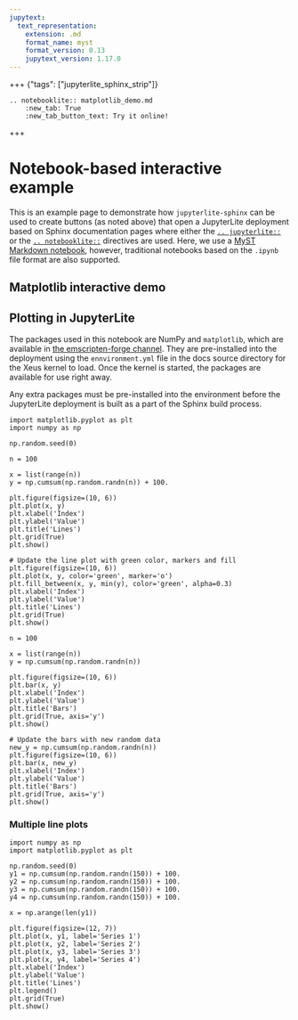 ```yaml
---
jupytext:
  text_representation:
    extension: .md
    format_name: myst
    format_version: 0.13
    jupytext_version: 1.17.0
---
```


+++ {"tags": ["jupyterlite_sphinx_strip"]}

<!-- Here, we specify the NotebookLite directive from jupyterlite-sphinx:
https://jupyterlite-sphinx.readthedocs.io/en/stable/directives/notebooklite.html

This directive is used to include a JupyterLite notebook in the documentation using
the Notebook interface. We'll use the "new tab" option to create a button that will
open the JupyterLite deployment with it, and customise the button text.

The button does not contain a style by default. You may use CSS to style it as per
your needs and requirements, according to the theme used. We describe it here:
https://jupyterlite-sphinx.readthedocs.io/en/stable/directives/try_examples.html#configuration

For the purposes of this demo, we have provided a custom CSS file in the
`docs/source/_static` directory, which is included in the Sphinx build process.

If the strip_tagged_cells configuration option is set in conf.py, any cell that is
wrapped in the `jupyterlite_sphinx_strip` tag will be stripped from the final output,
so that it won't be included in the JupyterLite deployment.
-->

```{eval-rst}
.. notebooklite:: matplotlib_demo.md
    :new_tab: True
    :new_tab_button_text: Try it online!
```

+++

# Notebook-based interactive example

This is an example page to demonstrate how `jupyterlite-sphinx` can be used to create buttons (as noted above) that open a JupyterLite deployment based on Sphinx documentation pages where either the [`.. jupyterlite::`](https://jupyterlite-sphinx.readthedocs.io/en/stable/directives/jupyterlite.html) or the [`.. notebooklite::`](https://jupyterlite-sphinx.readthedocs.io/en/stable/directives/notebooklite.html) directives are used. Here, we use a [MyST Markdown notebook](https://myst-nb.readthedocs.io/en/v0.9.1/use/markdown.html), however, traditional notebooks based on the `.ipynb` file format are also supported.

## Matplotlib interactive demo

## Plotting in JupyterLite

The packages used in this notebook are NumPy and `matplotlib`, which are available in [the emscripten-forge channel](https://beta.mamba.pm/channels/emscripten-forge).
They are pre-installed into the deployment using the `ennvironment.yml` file in the docs source directory for the Xeus kernel to load. Once the kernel is started, the packages are available for use right away.

Any extra packages must be pre-installed into the environment before the JupyterLite deployment is built as a part of the Sphinx build process.

```{code-cell}
import matplotlib.pyplot as plt
import numpy as np

np.random.seed(0)

n = 100

x = list(range(n))
y = np.cumsum(np.random.randn(n)) + 100.

plt.figure(figsize=(10, 6))
plt.plot(x, y)
plt.xlabel('Index')
plt.ylabel('Value')
plt.title('Lines')
plt.grid(True)
plt.show()
```

```{code-cell}
# Update the line plot with green color, markers and fill
plt.figure(figsize=(10, 6))
plt.plot(x, y, color='green', marker='o')
plt.fill_between(x, y, min(y), color='green', alpha=0.3)
plt.xlabel('Index')
plt.ylabel('Value')
plt.title('Lines')
plt.grid(True)
plt.show()
```

```{code-cell}
n = 100

x = list(range(n))
y = np.cumsum(np.random.randn(n))

plt.figure(figsize=(10, 6))
plt.bar(x, y)
plt.xlabel('Index')
plt.ylabel('Value')
plt.title('Bars')
plt.grid(True, axis='y')
plt.show()
```

```{code-cell}
# Update the bars with new random data
new_y = np.cumsum(np.random.randn(n))
plt.figure(figsize=(10, 6))
plt.bar(x, new_y)
plt.xlabel('Index')
plt.ylabel('Value')
plt.title('Bars')
plt.grid(True, axis='y')
plt.show()
```

### Multiple line plots

```{code-cell}
import numpy as np
import matplotlib.pyplot as plt

np.random.seed(0)
y1 = np.cumsum(np.random.randn(150)) + 100.
y2 = np.cumsum(np.random.randn(150)) + 100.
y3 = np.cumsum(np.random.randn(150)) + 100.
y4 = np.cumsum(np.random.randn(150)) + 100.

x = np.arange(len(y1))

plt.figure(figsize=(12, 7))
plt.plot(x, y1, label='Series 1')
plt.plot(x, y2, label='Series 2')
plt.plot(x, y3, label='Series 3')
plt.plot(x, y4, label='Series 4')
plt.xlabel('Index')
plt.ylabel('Value')
plt.title('Lines')
plt.legend()
plt.grid(True)
plt.show()
```